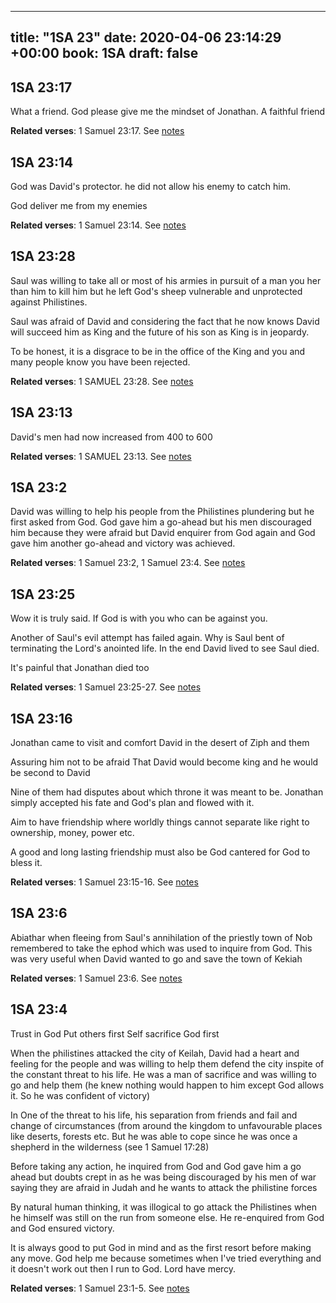 
---
title: "1SA 23"
date: 2020-04-06 23:14:29 +00:00
book: 1SA
draft: false
---

## 1SA 23:17

What a friend. God please give me the mindset of Jonathan. A faithful friend

**Related verses**: 1 Samuel 23:17. See [notes](https://my.bible.com/notes/3402074378988151181)


## 1SA 23:14

God was David's protector. he did not allow his enemy to catch him.

God deliver me from my enemies

**Related verses**: 1 Samuel 23:14. See [notes](https://my.bible.com/notes/3402073333541101954)


## 1SA 23:28

Saul was willing to take all or most of his armies in pursuit of a man you her than him to kill him but he left God's sheep vulnerable and unprotected against Philistines.


Saul was afraid of David and considering the fact that he now knows David will succeed him as King and the future of his son as King is in jeopardy.

To be honest, it is a disgrace to be in the office of the King and  you and many people know you have been rejected.

**Related verses**: 1 SAMUEL 23:28. See [notes](https://my.bible.com/notes/2636231824443695204)


## 1SA 23:13

David's men had now increased from 400 to 600

**Related verses**: 1 SAMUEL 23:13. See [notes](https://my.bible.com/notes/2635511216172949829)


## 1SA 23:2

David was willing to help his people from the Philistines plundering but he first asked from God. God gave him a go-ahead but his men discouraged him because they were afraid but David enquirer from God again and God gave him another go-ahead and victory was achieved.

**Related verses**: 1 Samuel 23:2, 1 Samuel 23:4. See [notes](https://my.bible.com/notes/2634832523310130174)


## 1SA 23:25

Wow it is truly said. If God is with you who can be against you.

Another of Saul's evil attempt has failed again. Why is Saul bent of terminating the Lord's anointed life. In the end David lived to see Saul died.


It's painful that Jonathan died too

**Related verses**: 1 Samuel 23:25-27. See [notes](https://my.bible.com/notes/2281411484523946273)


## 1SA 23:16

Jonathan came to visit and comfort David in the desert of Ziph and them 

Assuring him not to be afraid 
That David would become king and he would be second to David

Nine of them had disputes about which throne it was meant to be. Jonathan simply accepted his fate and God's plan and flowed with it.

Aim to have friendship where worldly things cannot separate like right to ownership, money, power etc.  

A good and long lasting friendship must also be God cantered for God to bless it.

**Related verses**: 1 Samuel 23:15-16. See [notes](https://my.bible.com/notes/2280450699886846794)


## 1SA 23:6

Abiathar when fleeing from Saul's annihilation of the priestly town of Nob remembered to take the ephod which was used to inquire from God. This was very useful when David wanted to go and save the town of Kekiah

**Related verses**: 1 Samuel 23:6. See [notes](https://my.bible.com/notes/2280424614134539041)


## 1SA 23:4

Trust in God
Put others first
Self sacrifice
God first



When the philistines attacked the city of Keilah, David had a heart and feeling for the people and was willing to help them defend the city inspite of the constant threat to his life. He was a man of sacrifice and was willing to go and help them (he knew nothing would happen to him except God allows it. So he was confident of victory)

In
One of the threat to his life, his separation from friends and fail and change of circumstances (from around the kingdom to unfavourable places like deserts, forests etc. But he was able to cope since he was once a shepherd in the wilderness (see 1 Samuel 17:28)

Before taking any action, he inquired from God and God gave him a go ahead but doubts crept in as he was being discouraged by his men of war saying they are afraid in Judah and he wants to attack the philistine forces

By natural human thinking, it was illogical to go attack the Philistines when he himself was still on the run from someone else. He re-enquired from God and God ensured victory.

It is always good to put God in mind and as the first resort before making any move. God help me because sometimes when I've tried everything and it doesn't work out then I run to God. Lord have mercy.

**Related verses**: 1 Samuel 23:1-5. See [notes](https://my.bible.com/notes/2280418556200608509)

